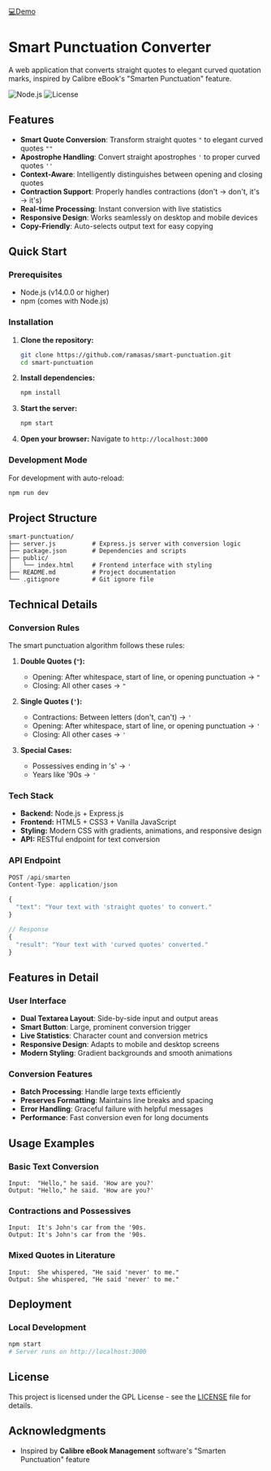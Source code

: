 [💻Demo](https://ramasas.github.io/smart-punctuation/)

# Smart Punctuation Converter

A web application that converts straight quotes to elegant curved quotation marks, inspired by Calibre eBook's "Smarten Punctuation" feature.

![Node.js](https://img.shields.io/badge/node.js-v14+-blue) ![License](https://img.shields.io/badge/license-GPL-green)

## Features

- **Smart Quote Conversion**: Transform straight quotes `"` to elegant curved quotes `""`
- **Apostrophe Handling**: Convert straight apostrophes `'` to proper curved quotes `''`
- **Context-Aware**: Intelligently distinguishes between opening and closing quotes
- **Contraction Support**: Properly handles contractions (don't → don't, it's → it's)
- **Real-time Processing**: Instant conversion with live statistics
- **Responsive Design**: Works seamlessly on desktop and mobile devices
- **Copy-Friendly**: Auto-selects output text for easy copying

## Quick Start

### Prerequisites
- Node.js (v14.0.0 or higher)
- npm (comes with Node.js)

### Installation

1. **Clone the repository:**
   ```bash
   git clone https://github.com/ramasas/smart-punctuation.git
   cd smart-punctuation
   ```

2. **Install dependencies:**
   ```bash
   npm install
   ```

3. **Start the server:**
   ```bash
   npm start
   ```

4. **Open your browser:**
   Navigate to `http://localhost:3000`

### Development Mode
For development with auto-reload:
```bash
npm run dev
```

## Project Structure

```
smart-punctuation/
├── server.js          # Express.js server with conversion logic
├── package.json       # Dependencies and scripts
├── public/
│   └── index.html     # Frontend interface with styling
├── README.md          # Project documentation
└── .gitignore         # Git ignore file
```

## Technical Details

### Conversion Rules

The smart punctuation algorithm follows these rules:

1. **Double Quotes (`"`):**
   - Opening: After whitespace, start of line, or opening punctuation → `"`
   - Closing: All other cases → `"`

2. **Single Quotes (`'`):**
   - Contractions: Between letters (don't, can't) → `'`
   - Opening: After whitespace, start of line, or opening punctuation → `'`
   - Closing: All other cases → `'`

3. **Special Cases:**
   - Possessives ending in 's' → `'`
   - Years like '90s → `'`

### Tech Stack

- **Backend:** Node.js + Express.js
- **Frontend:** HTML5 + CSS3 + Vanilla JavaScript
- **Styling:** Modern CSS with gradients, animations, and responsive design
- **API:** RESTful endpoint for text conversion

### API Endpoint

```javascript
POST /api/smarten
Content-Type: application/json

{
  "text": "Your text with 'straight quotes' to convert."
}

// Response
{
  "result": "Your text with 'curved quotes' converted."
}
```

## Features in Detail

### User Interface
- **Dual Textarea Layout**: Side-by-side input and output areas
- **Smart Button**: Large, prominent conversion trigger
- **Live Statistics**: Character count and conversion metrics
- **Responsive Design**: Adapts to mobile and desktop screens
- **Modern Styling**: Gradient backgrounds and smooth animations

### Conversion Features
- **Batch Processing**: Handle large texts efficiently
- **Preserves Formatting**: Maintains line breaks and spacing
- **Error Handling**: Graceful failure with helpful messages
- **Performance**: Fast conversion even for long documents

## Usage Examples

### Basic Text Conversion
```
Input:  "Hello," he said. 'How are you?'
Output: "Hello," he said. 'How are you?'
```

### Contractions and Possessives
```
Input:  It's John's car from the '90s.
Output: It's John's car from the '90s.
```

### Mixed Quotes in Literature
```
Input:  She whispered, "He said 'never' to me."
Output: She whispered, "He said 'never' to me."
```

## Deployment

### Local Development
```bash
npm start
# Server runs on http://localhost:3000
```
## License

This project is licensed under the GPL License - see the [LICENSE](LICENSE) file for details.

## Acknowledgments

- Inspired by **Calibre eBook Management** software's "Smarten Punctuation" feature
